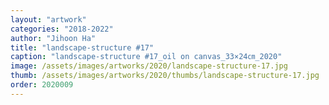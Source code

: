 ```yaml
---
layout: "artwork"
categories: "2018-2022"
author: "Jihoon Ha"
title: "landscape-structure #17"
caption: "landscape-structure #17_oil on canvas_33×24㎝_2020"
image: /assets/images/artworks/2020/landscape-structure-17.jpg
thumb: /assets/images/artworks/2020/thumbs/landscape-structure-17.jpg
order: 2020009
---
```

